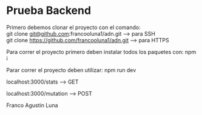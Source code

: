 # Prueba Backend

Primero debemos clonar el proyecto con el comando:    
git clone git@github.com:francooluna1/adn.git --> para SSH    
git clone https://github.com/francooluna1/adn.git --> para HTTPS  

Para correr el proyecto primero deben instalar todos los paquetes con: npm i  

Parar correr el proyecto deben utilizar: npm run dev

localhost:3000/stats --> GET

localhost:3000/mutation --> POST

Franco Agustin Luna
